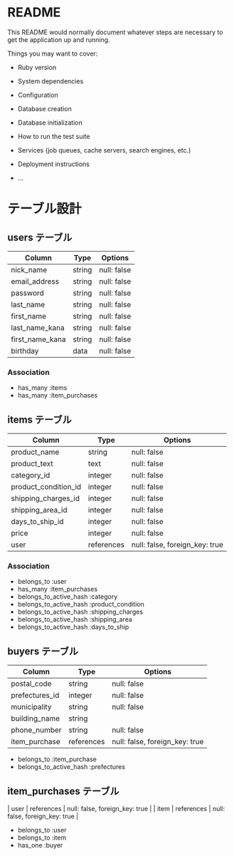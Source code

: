 # README

This README would normally document whatever steps are necessary to get the
application up and running.

Things you may want to cover:

* Ruby version

* System dependencies

* Configuration

* Database creation

* Database initialization

* How to run the test suite

* Services (job queues, cache servers, search engines, etc.)

* Deployment instructions

* ...

# テーブル設計
## users テーブル

| Column         | Type   | Options     |
| ---------------| ------ | ----------- |
| nick_name      | string | null: false |
| email_address  | string | null: false |
| password       | string | null: false |
| last_name      | string | null: false |
| first_name     | string | null: false |
| last_name_kana | string | null: false |
| first_name_kana| string | null: false |
| birthday       | data   | null: false |



### Association

- has_many :items
- has_many :item_purchases

## items テーブル

| Column              | Type       | Options     |
| --------------------| -----------| ----------- |
| product_name        | string     | null: false |
| product_text        | text       | null: false |
| category_id         | integer    | null: false |
| product_condition_id| integer    | null: false |
| shipping_charges_id | integer    | null: false |
| shipping_area_id    | integer    | null: false |
| days_to_ship_id     | integer    | null: false |
| price               | integer    | null: false |
| user                | references | null: false, foreign_key: true |

### Association

- belongs_to :user
- has_many :item_purchases
- belongs_to_active_hash :category
- belongs_to_active_hash :product_condition
- belongs_to_active_hash :shipping_charges
- belongs_to_active_hash :shipping_area
- belongs_to_active_hash :days_to_ship

## buyers テーブル

| Column                 | Type       | Options     |
| -----------------------| -----------| ----------- |
| postal_code            | string     | null: false |
| prefectures_id         | integer    | null: false |
| municipality           | string     | null: false |
| building_name          | string     |             |
| phone_number           | string     | null: false |
| item_purchase          | references | null: false, foreign_key: true |

- belongs_to :item_purchase
- belongs_to_active_hash :prefectures

## item_purchases テーブル　

| user              | references | null: false, foreign_key: true |
| item              | references | null: false, foreign_key: true |

- belongs_to :user
- belongs_to :item
- has_one :buyer